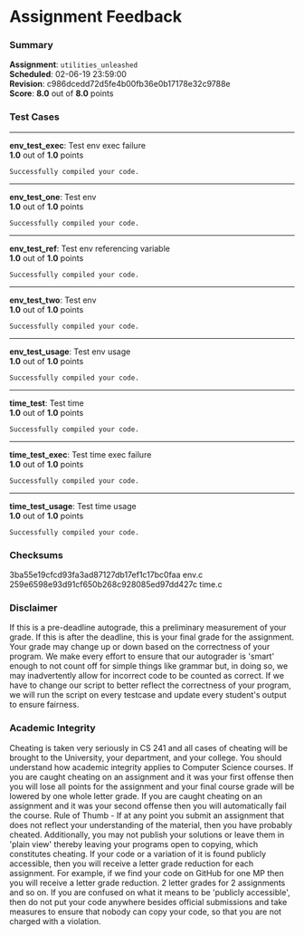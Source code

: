 # Assignment Feedback

### Summary

**Assignment**: `utilities_unleashed`  
**Scheduled**: 02-06-19 23:59:00  
**Revision**: c986dcedd72d5fe4b00fb36e0b17178e32c9788e  
**Score**: **8.0** out of **8.0** points

### Test Cases
---

**env_test_exec**: Test env exec failure  
**1.0** out of **1.0** points
```
Successfully compiled your code.
```
---

**env_test_one**: Test env  
**1.0** out of **1.0** points
```
Successfully compiled your code.
```
---

**env_test_ref**: Test env referencing variable  
**1.0** out of **1.0** points
```
Successfully compiled your code.
```
---

**env_test_two**: Test env  
**1.0** out of **1.0** points
```
Successfully compiled your code.
```
---

**env_test_usage**: Test env usage  
**1.0** out of **1.0** points
```
Successfully compiled your code.
```
---

**time_test**: Test time  
**1.0** out of **1.0** points
```
Successfully compiled your code.
```
---

**time_test_exec**: Test time exec failure  
**1.0** out of **1.0** points
```
Successfully compiled your code.
```
---

**time_test_usage**: Test time usage  
**1.0** out of **1.0** points
```
Successfully compiled your code.
```
### Checksums

3ba55e19cfcd93fa3ad87127db17ef1c17bc0faa env.c  
259e6598e93d91cf650b268c928085ed97dd427c time.c


### Disclaimer
If this is a pre-deadline autograde, this a preliminary measurement of your grade.
If this is after the deadline, this is your final grade for the assignment.
Your grade may change up or down based on the correctness of your program.
We make every effort to ensure that our autograder is 'smart' enough to not count off
for simple things like grammar but, in doing so, we may inadvertently allow for
incorrect code to be counted as correct.
If we have to change our script to better reflect the correctness of your program,
we will run the script on every testcase and update every student's output to ensure fairness.



### Academic Integrity
Cheating is taken very seriously in CS 241 and all cases of cheating will be brought to the University, your department, and your college.
You should understand how academic integrity applies to Computer Science courses.
If you are caught cheating on an assignment and it was your first offense then you will lose all points for the assignment and your final course
grade will be lowered by one whole letter grade. If you are caught cheating on an assignment and it was your second offense then you will automatically fail the course.
Rule of Thumb - If at any point you submit an assignment that does not reflect your understanding of the material, then you have probably cheated.
Additionally, you may not publish your solutions or leave them in 'plain view' thereby leaving your programs open to copying, which constitutes cheating.
If your code or a variation of it is found publicly accessible, then you will receive a letter grade reduction for each assignment.
For example, if we find your code on GitHub for one MP then you will receive a letter grade reduction. 2 letter grades for 2 assignments and so on.
If you are confused on what it means to be 'publicly accessible', then do not put your code anywhere besides official submissions and take measures
to ensure that nobody can copy your code, so that you are not charged with a violation.


